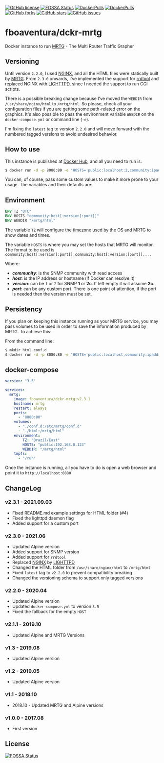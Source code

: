 [![GitHub license](https://img.shields.io/github/license/fboaventura/dckr-mrtg)](https://github.com/fboaventura/dckr-mrtg/blob/master/LICENSE)
[![FOSSA Status](https://app.fossa.io/api/projects/git%2Bgithub.com%2Ffboaventura%2Fdckr-mrtg.svg?type=shield)](https://app.fossa.io/projects/git%2Bgithub.com%2Ffboaventura%2Fdckr-mrtg?ref=badge_shield)
[![DockerPulls](https://img.shields.io/docker/pulls/fboaventura/dckr-mrtg.svg)](https://hub.docker.com/r/fboaventura/dckr-mrtg)
[![DockerPulls](https://img.shields.io/docker/stars/fboaventura/dckr-mrtg.svg)](https://hub.docker.com/r/fboaventura/dckr-mrtg)
[![GitHub forks](https://img.shields.io/github/forks/fboaventura/dckr-mrtg)](https://github.com/fboaventura/dckr-mrtg/network)
[![GitHub stars](https://img.shields.io/github/stars/fboaventura/dckr-mrtg)](https://github.com/fboaventura/dckr-mrtg/stargazers)
[![GitHub issues](https://img.shields.io/github/issues/fboaventura/dckr-mrtg)](https://github.com/fboaventura/dckr-mrtg/issues)

# fboaventura/dckr-mrtg

Docker instance to run [MRTG] - The Multi Router Traffic Grapher

## Versioning

Until version `2.2.0`, I used [NGINX], and all the HTML files were statically built by [MRTG].  From `2.3.0` onwards, I've implemented the support for [rrdtool](https://oss.oetiker.ch/rrdtool/) and replaced NGINX with [LIGHTTPD], since I needed the support to run CGI scripts.

There is a possible breaking change because I've moved the `WEBDIR` from `/usr/share/nginx/html` to `/mrtg/html`. So please, check all your configuration files if you are getting some path-related error on the graphics.  It's also possible to pass the environment variable `WEBDIR` on the `docker-compose.yml` or command line (`-e`).

I'm fixing the `latest` tag to version `2.2.0` and will move forward with the numbered tagged versions to avoid undesired behavior.

## How to use

This instance is published at [Docker Hub](https://hub.docker.com/r/fboaventura/dckr-mrtg/), and all you need to run is:

```bash
$ docker run -d -p 8080:80 -e "HOSTS='public:localhost:2,community:ipaddress'" fboaventura/dckr-mrtg:v2.3.0
```

You can, of course, pass some custom values to make it more prone to your usage.  The variables and their defaults are:

## Environment

```dockerfile
ENV TZ "UTC"
ENV HOSTS "community:host[:version[:port]]"
ENV WEBDIR "/mrtg/html"
```

The variable `TZ` will configure the timezone used by the OS and MRTG to show dates and times.

The variable `HOSTS` is where you may set the hosts that MRTG will monitor.  The format to be used is `community:host[:version[:port]],community:host[:version:[port]],...`

  Where:

  * **_community_**: is the SNMP community with read access
  * **_host_**: is the IP address or hostname (if Docker can resolve it)
  * **_version_**: can be `1` or `2` for SNMP **1** or **2c**.  If left empty it will assume **2c**.
  * **_port_**: can be any custom port.  There is one point of attention, if the port is needed then the version must be set.

## Persistency

If you plan on keeping this instance running as your MRTG service, you may pass volumes to be used in order to save the information produced by MRTG.  To achieve this:

From the command line:

```bash
$ mkdir html conf.d
$ docker run -d -p 8080:80 -e "HOSTS='public:localhost,community:ipaddress'" -v `pwd`/html:/mrtg/html -v `pwd`/conf.d:/etc/mrtg/conf.d fboaventura/dckr-mrtg:v2.3.1
```

## docker-compose

```yaml
version: "3.5"

services:
  mrtg:
    image: fboaventura/dckr-mrtg:v2.3.1
    hostname: mrtg
    restart: always
    ports:
      - "8880:80"
    volumes:
      - "./conf.d:/etc/mrtg/conf.d"
      - "./html:/mrtg/html"
    environment:
        TZ: "Brazil/East"
        HOSTS: "public:192.168.0.123"
        WEBDIR: "/mrtg/html"
    tmpfs:
      - "/run"
```

Once the instance is running, all you have to do is open a web browser and point it to `http://localhost:8080`

## ChangeLog

### v2.3.1 - 2021.09.03

- Fixed README.md example settings for HTML folder (#4)
- Fixed the lighttpd daemon flag
- Added support for a custom port

### v2.3.0 - 2021.06

- Updated Alpine version
- Added support for SNMP version
- Added support for `rrdtool`
- Replaced [NGINX] by [LIGHTTPD]
- Changed the HTML folder from `/usr/share/nginx/html` to `/mrtg/html`
- Fixed `latest` tag to `v2.2.0` to prevent compatibility breaking
- Changed the versioning schema to support only tagged versions

### v2.2.0 - 2020.04

- Updated Alpine version
- Updated `docker-compose.yml` to version `3.5`
- Fixed the fallback for the empty `HOST`

### v2.1.1 - 2019.10

- Updated Alpine and MRTG Versions

### v1.3 - 2019.08

- Updated Alpine version

### v1.2 - 2019.05

- Updated Alpine version

### v1.1 - 2018.10

- 2018.10 - Updated MRTG and Alpine versions

### v1.0.0 - 2017.08

- First version

## License
[![FOSSA Status](https://app.fossa.io/api/projects/git%2Bgithub.com%2Ffboaventura%2Fdckr-mrtg.svg?type=large)](https://app.fossa.io/projects/git%2Bgithub.com%2Ffboaventura%2Fdckr-mrtg?ref=badge_large)



[MRTG]: https://oss.oetiker.ch/mrtg/
[NGINX]: https://nginx.org
[LIGHTTPD]: http://www.lighttpd.net/
